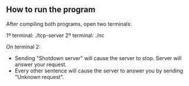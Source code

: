 ## How to run the program

After compiling both programs, open two terminals:

1º terminal: ./tcp-server
2º terminal: ./nc <IP-SERVER> <PORT-SERVER>

On terminal 2:
  - Sending "Shotdown server" will cause the server to stop. Server will answer your request.
  - Every other sentence will cause the server to answer you by sending "Unknown request".
